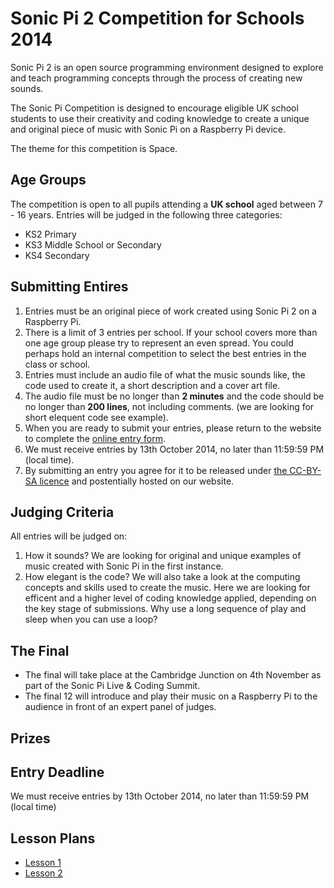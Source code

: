 # Sonic Pi 2 Competition for Schools 2014

Sonic Pi 2 is an open source programming environment designed to explore and teach programming concepts through the process of creating new sounds. 

The Sonic Pi Competition is designed to encourage eligible UK school students to use their creativity and coding knowledge to create a unique and original piece of music with Sonic Pi on a Raspberry Pi device. 

The theme for this competition is Space.

## Age Groups
The competition is open to all pupils attending a **UK school** aged between 7 - 16 years. Entries will be judged in the following three categories:
- KS2 Primary
- KS3 Middle School or Secondary
- KS4 Secondary 

## Submitting Entires
1. Entries must be an original piece of work created using Sonic Pi 2 on a Raspberry Pi.
1. There is a limit of 3 entries per school. If your school covers more than one age group please try to represent an even spread. You could perhaps hold an internal competition to select the best entries in the class or school.
1. Entries must include an audio file of what the music sounds like, the code used to create it, a short description and a cover art file.
1. The audio file must be no longer than **2 minutes** and the code should be no longer than **200 lines**, not including comments. (we are looking for short elequent code see example).
1. When you are ready to submit your entries, please return to the website to complete the [online entry form](). 
1. We must receive entries by 13th October 2014, no later than 11:59:59 PM (local time).
1. By submitting an entry you agree for it to be released under [the CC-BY-SA licence](https://creativecommons.org/licenses/by-sa/4.0/) and postentially hosted on our website. 

## Judging Criteria
All entries will be judged on:

1. How it sounds? We are looking for original and unique examples of music created with Sonic Pi in the first instance.
1. How elegant is the code? We will also take a look at the computing concepts and skills used to create the music. Here we are looking for efficent and a higher level of coding knowledge applied, depending on the key stage of submissions. Why use a long sequence of play and sleep when you can use a loop? 

## The Final
- The final will take place at the Cambridge Junction on 4th November as part of the Sonic Pi Live & Coding Summit.
- The final 12 will introduce and play their music on a Raspberry Pi to the audience in front of an expert panel of judges.

## Prizes

## Entry Deadline
We must receive entries by 13th October 2014, no later than 11:59:59 PM (local time)

## Lesson Plans
- [Lesson 1]()
- [Lesson 2]()
